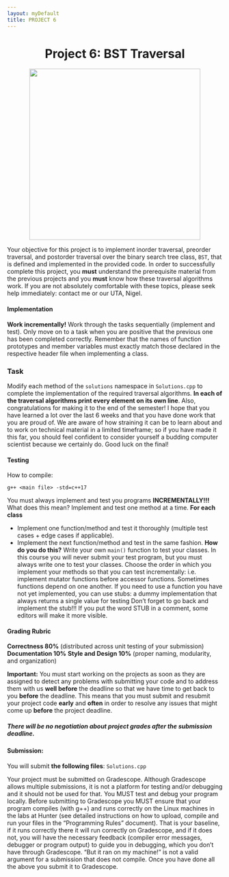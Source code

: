```yaml
---
layout: myDefault
title: PROJECT 6
---
```


<center> <h1>Project 6: BST Traversal</h1> </center>

<p align="center"> <img src="images/bst.png" width="400"> </p> 


Your objective for this project is to implement inorder traversal, preorder traversal, and postorder traversal over the binary search tree class, `BST`, that is defined and implemented in the provided code. In order to successfully complete this project, you **must** understand the prerequisite material from the previous projects and you **must** know how these traversal algorithms work. If you are not absolutely comfortable with these topics, please seek help immediately: contact me or our UTA, Nigel.


#### Implementation
**Work incrementally!** Work through the tasks sequentially (implement and test). Only move on to a task when you are positive that the previous one has been completed correctly. Remember that the names of function prototypes and member variables must exactly match those declared in the respective header file when implementing a class.

### Task 
Modify each method of the `solutions` namespace in `Solutions.cpp` to complete the implementation of the required traversal algorithms. **In each of the traversal algorithms print every element on its own line**. Also, congratulations for making it to the end of the semester! I hope that you have learned a lot over the last 6 weeks and that you have done work that you are proud of. We are aware of how straining it can be to learn about and to work on technical material in a limited timeframe; so if you have made it this far, you should feel confident to consider yourself a budding computer scientist because we certainly do. Good luck on the final!


#### Testing
How to compile:
```
g++ <main file> -std=c++17
```
You must always implement and test you programs **INCREMENTALLY!!!**
What does this mean? Implement and test one method at a time.
**For each class**
* Implement one function/method and test it thoroughly (multiple test cases + edge cases if applicable).
* Implement the next function/method and test in the same fashion.
    **How do you do this?** Write your own `main()` function to test your classes. In this course you will never submit your test program, but you must always write one to test your classes. Choose the order in which you implement your methods so that you can test incrementally: i.e. implement mutator functions before accessor functions. Sometimes functions depend on one another. If you need to use a function you have not yet implemented, you can use stubs: a dummy implementation that always returns a single value for testing Don’t forget to go back and implement the stub!!! If you put the word STUB in a comment, some editors will make it more visible.

#### Grading Rubric
**Correctness 80%** (distributed across unit testing of your submission)
**Documentation 10%**
**Style and Design 10%** (proper naming, modularity, and organization)

**Important:** You must start working on the projects as soon as they are assigned to detect any problems with submitting your code and to address them with us **well before** the deadline so that we have time to get back to you **before** the deadline. This means that you must submit and resubmit your project code **early** and **often** in order to resolve any issues that might come up **before** the project deadline.
##### There will be no negotiation about project grades after the submission deadline. #####
  
#### Submission:
You will submit **the following files**:
`Solutions.cpp`

Your project must be submitted on Gradescope. Although Gradescope allows multiple submissions, it is not a platform for testing and/or debugging and it should not be used for that. You MUST test and debug your program locally. Before submitting to Gradescope you MUST ensure that your program compiles (with g++) and runs correctly on the Linux machines in the labs at Hunter (see detailed instructions on how to upload, compile and run your files in the “Programming Rules” document). That is your baseline, if it runs correctly there it will run correctly on Gradescope, and if it does not, you will have the necessary feedback (compiler error messages, debugger or program output) to guide you in debugging, which you don’t have through Gradescope. “But it ran on my machine!” is not a valid argument for a submission that does not compile. Once you have done all the above you submit it to Gradescope.